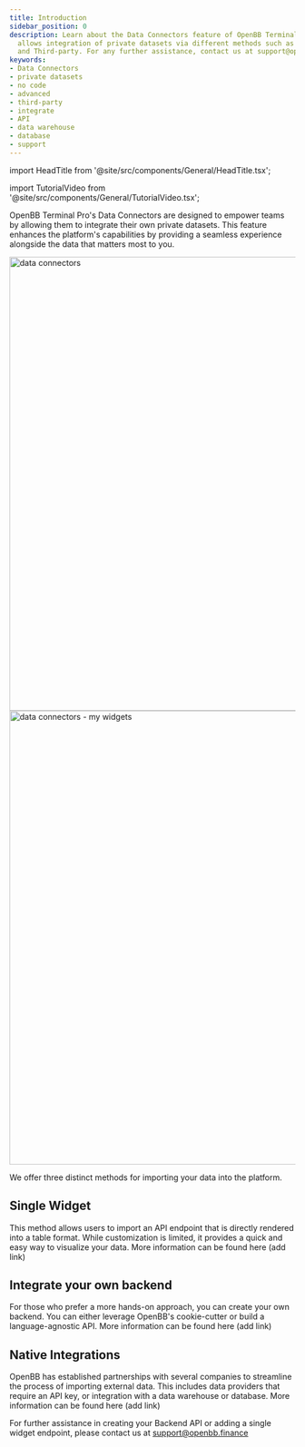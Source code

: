 ```yaml
---
title: Introduction
sidebar_position: 0
description: Learn about the Data Connectors feature of OpenBB Terminal Pro which
  allows integration of private datasets via different methods such as No code, Advanced
  and Third-party. For any further assistance, contact us at support@openbb.finance.
keywords:
- Data Connectors
- private datasets
- no code
- advanced
- third-party
- integrate
- API
- data warehouse
- database
- support
---
```


import HeadTitle from '@site/src/components/General/HeadTitle.tsx';

<HeadTitle title="Data Connectors | OpenBB Terminal Pro Docs" />

import TutorialVideo from '@site/src/components/General/TutorialVideo.tsx';

<TutorialVideo
  youtubeLink="https://www.youtube.com/embed/-5BDrrf4j00?si=84EuiKBgW1e-AEdB"
  videoLegend="Short introduction to Terminal Pro Data Connectors"
/>

OpenBB Terminal Pro's Data Connectors are designed to empower teams by allowing them to integrate their own private datasets. This feature enhances the platform's capabilities by providing a seamless experience alongside the data that matters most to you.

<img className="pro-border-gradient" width="800" alt="data connectors" src="https://github.com/OpenBB-finance/OpenBBTerminal/assets/25267873/5df818ce-e4a1-4241-b8d5-be60ec25c7d4" />

<img className="pro-border-gradient" width="800" alt="data connectors - my widgets" src="https://github.com/OpenBB-finance/OpenBBTerminal/assets/25267873/e3d74bb6-ce1e-4cdf-8f5e-d9053403ce9a" />


We offer three distinct methods for importing your data into the platform.

## Single Widget

This method allows users to import an API endpoint that is directly rendered into a table format. While customization is limited, it provides a quick and easy way to visualize your data. More information can be found here (add link)

## Integrate your own backend

For those who prefer a more hands-on approach, you can create your own backend. You can either leverage OpenBB's cookie-cutter or build a language-agnostic API. More information can be found here (add link)

## Native Integrations

OpenBB has established partnerships with several companies to streamline the process of importing external data. This includes data providers that require an API key, or integration with a data warehouse or database. More information can be found here (add link)

For further assistance in creating your Backend API or adding a single widget endpoint, please contact us at support@openbb.finance
